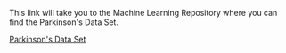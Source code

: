 This link will take you to the Machine Learning Repository where you can find the Parkinson's Data Set.

[Parkinson's Data Set](https://archive.ics.uci.edu/ml/datasets/parkinsons)
